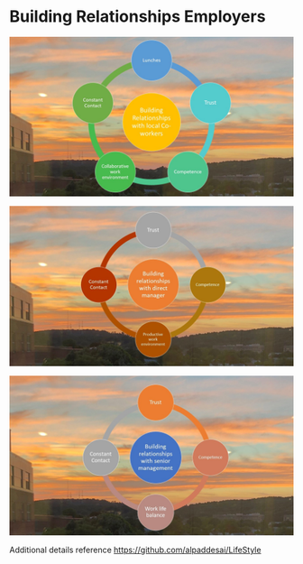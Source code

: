 # Building Relationships Employers

![image](BuildingrelationshipsCoworkers.jpg)

![image](DirectManager.jpg)

![image](SeniorManagement.jpeg)

Additional details reference https://github.com/alpaddesai/LifeStyle
